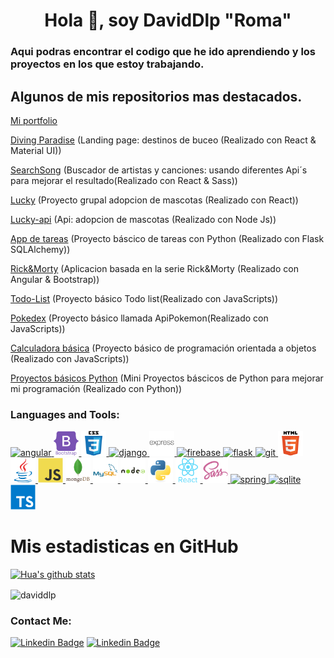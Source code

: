<h1 align="center">Hola 👋, soy DavidDlp "Roma"</h1>

### Aqui podras encontrar el codigo que he ido aprendiendo y los proyectos en los que estoy trabajando.

## Algunos de mis repositorios mas destacados.

[Mi portfolio](https://github.com/DavidDlp/mi_porfolio)

[Diving Paradise](https://github.com/DavidDlp/diving-paradise) (Landing page: destinos de buceo (Realizado con React & Material UI))

[SearchSong](https://github.com/DavidDlp/search-song) (Buscador de artistas y canciones: usando diferentes Api´s para mejorar el resultado(Realizado con React & Sass))

[Lucky](https://github.com/DavidDlp/Project-lucky) (Proyecto grupal adopcion de mascotas (Realizado con React))

[Lucky-api](https://github.com/DavidDlp/project-lucky-api) (Api: adopcion de mascotas (Realizado con Node Js))

[App de tareas](https://github.com/DavidDlp/app-task-flask) (Proyecto báscico de tareas con Python (Realizado con Flask SQLAlchemy))

[Rick&Morty](https://github.com/DavidDlp/rick-morty-angular) (Aplicacion basada en la serie Rick&Morty (Realizado con Angular & Bootstrap))

[Todo-List](https://github.com/DavidDlp/js-todolist) (Proyecto básico Todo list(Realizado con JavaScripts))

[Pokedex](https://github.com/DavidDlp/Pokemon-js) (Proyecto básico llamada ApiPokemon(Realizado con JavaScripts))

[Calculadora básica](https://github.com/DavidDlp/calculadorajs) (Proyecto básico de programación orientada a objetos (Realizado con JavaScripts))

[Proyectos básicos Python](https://github.com/DavidDlp/ejercicios_basicos_python) (Mini Proyectos báscicos de Python para mejorar mi programación (Realizado con Python))

<h3 align="left">Languages and Tools:</h3>
<p align="left"> <a href="https://angular.io" target="_blank" rel="noreferrer"> <img src="https://angular.io/assets/images/logos/angular/angular.svg" alt="angular" width="40" height="40"/> </a> <a href="https://getbootstrap.com" target="_blank" rel="noreferrer"> <img src="https://raw.githubusercontent.com/devicons/devicon/master/icons/bootstrap/bootstrap-plain-wordmark.svg" alt="bootstrap" width="40" height="40"/> </a> <a href="https://www.w3schools.com/css/" target="_blank" rel="noreferrer"> <img src="https://raw.githubusercontent.com/devicons/devicon/master/icons/css3/css3-original-wordmark.svg" alt="css3" width="40" height="40"/> </a> <a href="https://www.djangoproject.com/" target="_blank" rel="noreferrer"> <img src="https://cdn.worldvectorlogo.com/logos/django.svg" alt="django" width="40" height="40"/> </a> <a href="https://expressjs.com" target="_blank" rel="noreferrer"> <img src="https://raw.githubusercontent.com/devicons/devicon/master/icons/express/express-original-wordmark.svg" alt="express" width="40" height="40"/> </a> <a href="https://firebase.google.com/" target="_blank" rel="noreferrer"> <img src="https://www.vectorlogo.zone/logos/firebase/firebase-icon.svg" alt="firebase" width="40" height="40"/> </a> <a href="https://flask.palletsprojects.com/" target="_blank" rel="noreferrer"> <img src="https://www.vectorlogo.zone/logos/pocoo_flask/pocoo_flask-icon.svg" alt="flask" width="40" height="40"/> </a> <a href="https://git-scm.com/" target="_blank" rel="noreferrer"> <img src="https://www.vectorlogo.zone/logos/git-scm/git-scm-icon.svg" alt="git" width="40" height="40"/> </a> <a href="https://www.w3.org/html/" target="_blank" rel="noreferrer"> <img src="https://raw.githubusercontent.com/devicons/devicon/master/icons/html5/html5-original-wordmark.svg" alt="html5" width="40" height="40"/> </a> <a href="https://www.java.com" target="_blank" rel="noreferrer"> <img src="https://raw.githubusercontent.com/devicons/devicon/master/icons/java/java-original.svg" alt="java" width="40" height="40"/> </a> <a href="https://developer.mozilla.org/en-US/docs/Web/JavaScript" target="_blank" rel="noreferrer"> <img src="https://raw.githubusercontent.com/devicons/devicon/master/icons/javascript/javascript-original.svg" alt="javascript" width="40" height="40"/> </a> <a href="https://www.mongodb.com/" target="_blank" rel="noreferrer"> <img src="https://raw.githubusercontent.com/devicons/devicon/master/icons/mongodb/mongodb-original-wordmark.svg" alt="mongodb" width="40" height="40"/> </a> <a href="https://www.mysql.com/" target="_blank" rel="noreferrer"> <img src="https://raw.githubusercontent.com/devicons/devicon/master/icons/mysql/mysql-original-wordmark.svg" alt="mysql" width="40" height="40"/> </a> <a href="https://nodejs.org" target="_blank" rel="noreferrer"> <img src="https://raw.githubusercontent.com/devicons/devicon/master/icons/nodejs/nodejs-original-wordmark.svg" alt="nodejs" width="40" height="40"/> </a> <a href="https://www.python.org" target="_blank" rel="noreferrer"> <img src="https://raw.githubusercontent.com/devicons/devicon/master/icons/python/python-original.svg" alt="python" width="40" height="40"/> </a> <a href="https://reactjs.org/" target="_blank" rel="noreferrer"> <img src="https://raw.githubusercontent.com/devicons/devicon/master/icons/react/react-original-wordmark.svg" alt="react" width="40" height="40"/> </a> <a href="https://sass-lang.com" target="_blank" rel="noreferrer"> <img src="https://raw.githubusercontent.com/devicons/devicon/master/icons/sass/sass-original.svg" alt="sass" width="40" height="40"/> </a> <a href="https://spring.io/" target="_blank" rel="noreferrer"> <img src="https://www.vectorlogo.zone/logos/springio/springio-icon.svg" alt="spring" width="40" height="40"/> </a> <a href="https://www.sqlite.org/" target="_blank" rel="noreferrer"> <img src="https://www.vectorlogo.zone/logos/sqlite/sqlite-icon.svg" alt="sqlite" width="40" height="40"/> </a> <a href="https://www.typescriptlang.org/" target="_blank" rel="noreferrer"> <img src="https://raw.githubusercontent.com/devicons/devicon/master/icons/typescript/typescript-original.svg" alt="typescript" width="40" height="40"/> </a> </p>

# Mis estadisticas en GitHub
[![Hua's github stats](https://github-readme-stats.vercel.app/api?username=DavidDlp&show_icons=true&theme=dark)](https://github.com/DavidDlp/github-readme-stats)

<p><img align="center" src="https://github-readme-stats.vercel.app/api/top-langs?username=daviddlp&show_icons=true&locale=en&layout=compact" alt="daviddlp" /></p>

### Contact Me:
[![Linkedin Badge](https://img.shields.io/badge/-David_Dlp-blue?style=flat-square&logo=Linkedin&logoColor=white&link=https://https://www.linkedin.com/in/david-dlp/)](https://www.linkedin.com/in/david-dlp/)
[![Linkedin Badge](https://img.shields.io/badge/-dlpdavid17@gmail.com-c14438?style=flat-square&logo=Gmail&logoColor=white&link=mailto:dlpdavid17@gmail.com)](mailto:dlpdavid17@gmail.com)

